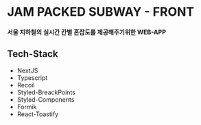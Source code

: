 # JAM PACKED SUBWAY - FRONT
#### 서울 지하철의 실시간 칸별 혼잡도를 제공해주기위한 WEB-APP


## Tech-Stack
- NextJS
- Typescript
- Recoil
- Styled-BreackPoints
- Styled-Components
- Formik
- React-Toastify

